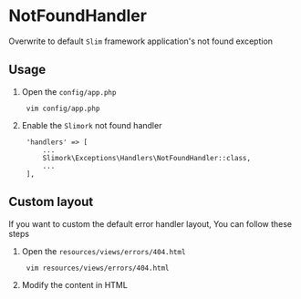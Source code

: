 # NotFoundHandler

Overwrite to default `Slim` framework application's not found exception

## Usage

1. Open the `config/app.php`

        vim config/app.php

2. Enable the `Slimork` not found handler

        'handlers' => [
            ...
            Slimork\Exceptions\Handlers\NotFoundHandler::class,
            ...
        ],

## Custom layout

If you want to custom the default error handler layout, You can follow these steps

1. Open the `resources/views/errors/404.html`

        vim resources/views/errors/404.html

2. Modify the content in HTML
